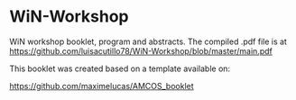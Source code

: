 # WiN-Workshop
WiN workshop booklet, program and abstracts. The compiled .pdf file is at https://github.com/luisacutillo78/WiN-Workshop/blob/master/main.pdf

This booklet was created based on a template available on: 

https://github.com/maximelucas/AMCOS_booklet

